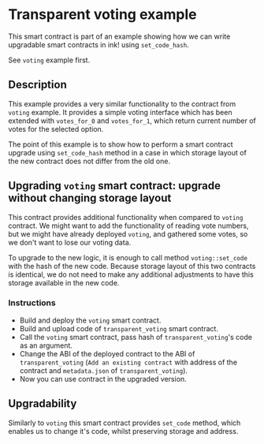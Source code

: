 # Transparent voting example

This smart contract is part of an example showing how we can write upgradable smart contracts in ink! using `set_code_hash`.

See `voting` example first.

## Description

This example provides a very similar functionality to the contract from `voting` example.
It provides a simple voting interface which has been extended with `votes_for_0` and
`votes_for_1`, which return current number of votes for the selected option.

The point of this example is to show how to perform a smart contract upgrade using `set_code_hash` method
in a case in which storage layout of the new contract does not differ from the old one.

## Upgrading `voting` smart contract: upgrade without changing storage layout

This contract provides additional functionality when compared to `voting` contract.
We might want to add the functionality of reading vote numbers, but we might have already
deployed `voting`, and gathered some votes, so we don't want to lose our voting data.

To upgrade to the new logic, it is enough to call method `voting::set_code` with the hash of the new code.
Because storage layout of this two contracts is identical, we do not need to make any additional
adjustments to have this storage available in the new code.

### Instructions
- Build and deploy the `voting` smart contract.
- Build and upload code of `transparent_voting` smart contract.
- Call the `voting` smart contract, pass hash of `transparent_voting`'s code as an argument.
- Change the ABI of the deployed contract to the ABI of `transparent_voting` (`Add an existing contract` with address of the contract and `metadata.json` of `transparent_voting`).
- Now you can use contract in the upgraded version.

## Upgradability

Similarly to `voting` this smart contract provides `set_code` method, which enables us to change it's code, whilst preserving storage and address.
